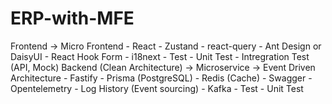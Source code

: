 # ERP-with-MFE
Frontend -> Micro Frontend
    - React
    - Zustand
    - react-query
    - Ant Design or DaisyUI
    - React Hook Form
    - i18next
    - Test
      - Unit Test
      - Intregration Test (API, Mock)
Backend (Clean Architecture) -> Microservice -> Event Driven Architecture
    - Fastify
    - Prisma (PostgreSQL)
    - Redis (Cache)
    - Swagger
    - Opentelemetry
    - Log History (Event sourcing)
    - Kafka
    - Test
      -  Unit Test
